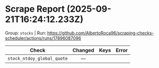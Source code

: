 # Scrape Report (2025-09-21T16:24:12.233Z)

Group: `stocks`  |  Run: https://github.com/AlbertoRoca96/scraping-checks-scheduler/actions/runs/17896087096

| Check | Changed | Keys | Error |
|---|:---:|:--|:--|
| `stock_ntdoy_global_quote` | — |  |  |
